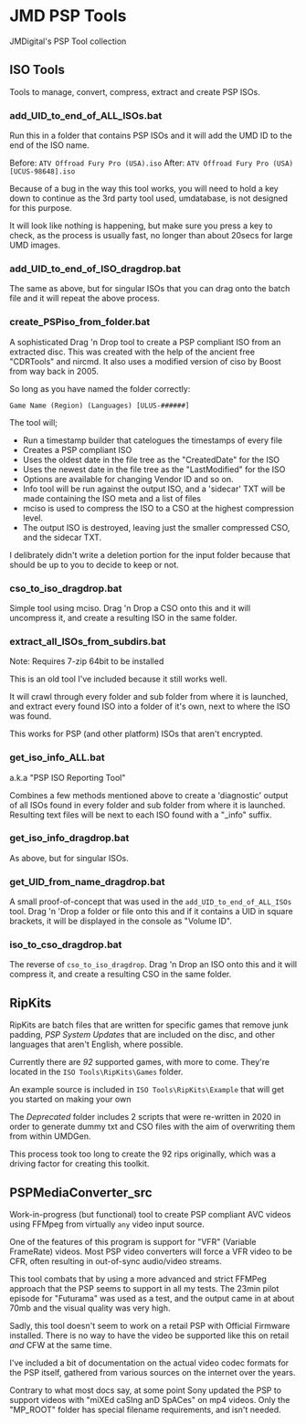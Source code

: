 # JMD PSP Tools
 JMDigital's PSP Tool collection
 
## ISO Tools
 Tools to manage, convert, compress, extract and create PSP ISOs.

### add_UID_to_end_of_ALL_ISOs.bat
 Run this in a folder that contains PSP ISOs and it will add the UMD ID to the end of the ISO name.
 
 Before: `ATV Offroad Fury Pro (USA).iso`
 After: `ATV Offroad Fury Pro (USA) [UCUS-98648].iso`
 
 Because of a bug in the way this tool works, you will need to hold a key down to continue as the 3rd party tool used, umdatabase, is not designed for this purpose.
 
 It will look like nothing is happening, but make sure you press a key to check, as the process is usually fast, no longer than about 20secs for large UMD images.
 
### add_UID_to_end_of_ISO_dragdrop.bat
 The same as above, but for singular ISOs that you can drag onto the batch file and it will repeat the above process.
 
### create_PSPiso_from_folder.bat
 A sophisticated Drag 'n Drop tool to create a PSP compliant ISO from an extracted disc. This was created with the help of the ancient free "CDRTools" and nircmd. It also uses a modified version of ciso by Boost from way back in 2005.
 
 So long as you have named the folder correctly:
 
 `Game Name (Region) (Languages) [ULUS-######]`
 
 The tool will;
  - Run a timestamp builder that catelogues the timestamps of every file
  - Creates a PSP compliant ISO
  - Uses the oldest date in the file tree as the "CreatedDate" for the ISO
  - Uses the newest date in the file tree as the "LastModified" for the ISO
  - Options are available for changing Vendor ID and so on.
  - Info tool will be run against the output ISO, and a 'sidecar' TXT will be made containing the ISO meta and a list of files
  - mciso is used to compress the ISO to a CSO at the highest compression level.
  - The output ISO is destroyed, leaving just the smaller compressed CSO, and the sidecar TXT.
  
  I delibrately didn't write a deletion portion for the input folder because that should be up to you to decide to keep or not.
 
### cso_to_iso_dragdrop.bat
 Simple tool using mciso. Drag 'n Drop a CSO onto this and it will uncompress it, and create a resulting ISO in the same folder.
 
### extract_all_ISOs_from_subdirs.bat
 Note: Requires 7-zip 64bit to be installed
 
 This is an old tool I've included because it still works well.
 
 It will crawl through every folder and sub folder from where it is launched, and extract every found ISO into a folder of it's own, next to where the ISO was found.
 
 This works for PSP (and other platform) ISOs that aren't encrypted.
 
### get_iso_info_ALL.bat
 a.k.a "PSP ISO Reporting Tool"
 
 Combines a few methods mentioned above to create a 'diagnostic' output of all ISOs found in every folder and sub folder from where it is launched. Resulting text files will be next to each ISO found with a "_info" suffix.
 
### get_iso_info_dragdrop.bat
 As above, but for singular ISOs.
 
### get_UID_from_name_dragdrop.bat
 A small proof-of-concept that was used in the `add_UID_to_end_of_ALL_ISOs` tool. Drag 'n 'Drop a folder or file onto this and if it contains a UID in square brackets, it will be displayed in the console as "Volume ID".
 
### iso_to_cso_dragdrop.bat
 The reverse of `cso_to_iso_dragdrop`. Drag 'n Drop an ISO onto this and it will compress it, and create a resulting CSO in the same folder.
 
## RipKits
 RipKits are batch files that are written for specific games that remove junk padding, *PSP System Updates* that are included on the disc, and other languages that aren't English, where possible.
 
 Currently there are _92_ supported games, with more to come. They're located in the `ISO Tools\RipKits\Games` folder.
 
 An example source is included in `ISO Tools\RipKits\Example` that will get you started on making your own
 
 The *Deprecated* folder includes 2 scripts that were re-written in 2020 in order to generate dummy txt and CSO files with the aim of overwriting them from within UMDGen.
 
 This process took too long to create the 92 rips originally, which was a driving factor for creating this toolkit.
 
## PSPMediaConverter_src
 Work-in-progress (but functional) tool to create PSP compliant AVC videos using FFMpeg from virtually `any` video input source.
 
 One of the features of this program is support for "VFR" (Variable FrameRate) videos. Most PSP video converters will force a VFR video to be CFR, often resulting in out-of-sync audio/video streams.
 
 This tool combats that by using a more advanced and strict FFMPeg approach that the PSP seems to support in all my tests. The 23min pilot episode for "Futurama" was used as a test, and the output came in at about 70mb and the visual quality was very high.
 
 Sadly, this tool doesn't seem to work on a retail PSP with Official Firmware installed. There is no way to have the video be supported like this on retail *and* CFW at the same time.
 
 I've included a bit of documentation on the actual video codec formats for the PSP itself, gathered from various sources on the internet over the years.
 
 Contrary to what most docs say, at some point Sony updated the PSP to support videos with "miXEd caSIng anD SpACes" on mp4 videos. Only the "MP_ROOT" folder has special filename requirements, and isn't needed.